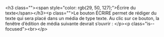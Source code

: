 &lt;h3 class=&quot;&quot;&gt;&lt;span style=&quot;color: rgb(29, 50, 127);&quot;&gt;Écrire du texte&lt;&#x2F;span&gt;&lt;&#x2F;h3&gt;&lt;p class=&quot;&quot;&gt;Le bouton ÉCRIRE permet de rédiger du texte qui sera placé dans un média de type texte. Au clic sur ce bouton, la fenêtre d’édition de média suivante devrait s’ouvrir : &lt;&#x2F;p&gt;&lt;p class=&quot;is--focused&quot;&gt;&lt;br&gt;&lt;&#x2F;p&gt;